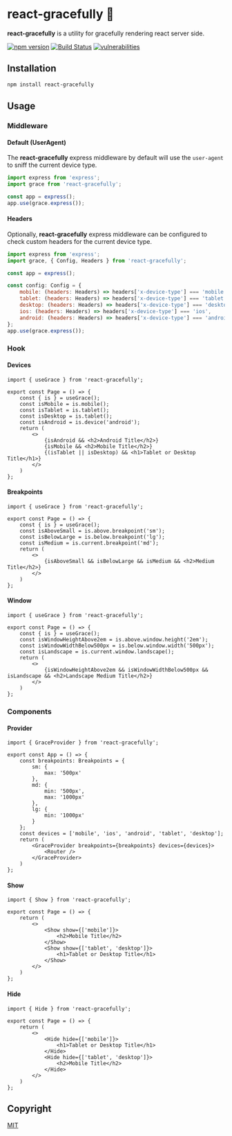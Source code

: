 # react-gracefully 🦢

**react-gracefully** is a utility for gracefully rendering react server side.

[![npm version](https://badge.fury.io/js/react-gracefully.svg)](https://badge.fury.io/js/react-gracefully) [![Build Status](https://travis-ci.com/joshuatvernon/react-gracefully.svg?branch=main)](https://travis-ci.com/joshuatvernon/react-gracefully) [![vulnerabilities](https://snyk.io/test/github/joshuatvernon/react-gracefully/badge.svg)](https://snyk.io/test/github/joshuatvernon/react-gracefully)

## Installation

```sh
npm install react-gracefully
```

## Usage

### Middleware

#### Default (UserAgent)

The **react-gracefully** express middleware by default will use the `user-agent` to sniff the current device type.

```javascript
import express from 'express';
import grace from 'react-gracefully';

const app = express();
app.use(grace.express());
```

#### Headers

Optionally, **react-gracefully** express middleware can be configured to check custom headers for the current device type.

```javascript
import express from 'express';
import grace, { Config, Headers } from 'react-gracefully';

const app = express();

const config: Config = {
    mobile: (headers: Headers) => headers['x-device-type'] === 'mobile',
    tablet: (headers: Headers) => headers['x-device-type'] === 'tablet',
    desktop: (headers: Headers) => headers['x-device-type'] === 'desktop',
    ios: (headers: Headers) => headers['x-device-type'] === 'ios',
    android: (headers: Headers) => headers['x-device-type'] === 'android'
};
app.use(grace.express());
```

### Hook

#### Devices

```react
import { useGrace } from 'react-gracefully';

export const Page = () => {
    const { is } = useGrace();
    const isMobile = is.mobile();
    const isTablet = is.tablet();
    const isDesktop = is.tablet();
    const isAndroid = is.device('android');
    return (
        <>
            {isAndroid && <h2>Android Title</h2>}
            {isMobile && <h2>Mobile Title</h2>}
            {(isTablet || isDesktop) && <h1>Tablet or Desktop Title</h1>}
        </>
    )
};
```

#### Breakpoints

```react
import { useGrace } from 'react-gracefully';

export const Page = () => {
    const { is } = useGrace();
    const isAboveSmall = is.above.breakpoint('sm');
    const isBelowLarge = is.below.breakpoint('lg');
    const isMedium = is.current.breakpoint('md');
    return (
        <>
            {isAboveSmall && isBelowLarge && isMedium && <h2>Medium Title</h2>}
        </>
    )
};
```

#### Window

```react
import { useGrace } from 'react-gracefully';

export const Page = () => {
    const { is } = useGrace();
    const isWindowHeightAbove2em = is.above.window.height('2em');
    const isWindowWidthBelow500px = is.below.window.width('500px');
    const isLandscape = is.current.window.landscape();
    return (
        <>
            {isWindowHeightAbove2em && isWindowWidthBelow500px && isLandscape && <h2>Landscape Medium Title</h2>}
        </>
    )
};
```

### Components

#### Provider

```react
import { GraceProvider } from 'react-gracefully';

export const App = () => {
    const breakpoints: Breakpoints = {
        sm: {
            max: '500px'
        },
        md: {
            min: '500px',
            max: '1000px'
        },
        lg: {
            min: '1000px'
        }
    };
    const devices = ['mobile', 'ios', 'android', 'tablet', 'desktop'];
    return (
        <GraceProvider breakpoints={breakpoints} devices={devices}>
            <Router />
        </GraceProvider>
    )
};
```

#### Show

```react
import { Show } from 'react-gracefully';

export const Page = () => {
    return (
        <>
            <Show show={['mobile']}>
                <h2>Mobile Title</h2>
            </Show>
            <Show show={['tablet', 'desktop']}>
                <h1>Tablet or Desktop Title</h1>
            </Show>
        </>
    )
};
```

#### Hide

```react
import { Hide } from 'react-gracefully';

export const Page = () => {
    return (
        <>
            <Hide hide={['mobile']}>
                <h1>Tablet or Desktop Title</h1>
            </Hide>
            <Hide hide={['tablet', 'desktop']}>
                <h2>Mobile Title</h2>
            </Hide>
        </>
    )
};
```


## Copyright

[MIT](./LICENSE)

